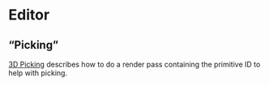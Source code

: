 # Editor

## “Picking”

[3D Picking](http://ogldev.atspace.co.uk/www/tutorial29/tutorial29.html)
describes how to do a render pass containing the primitive ID to help with picking.
